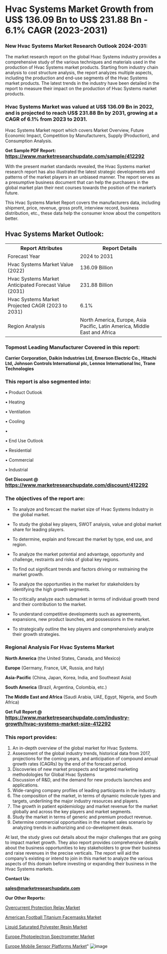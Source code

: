 # Hvac Systems Market Growth from US$ 136.09 Bn to US$ 231.88 Bn - 6.1% CAGR (2023-2031)

<strong><h3>New Hvac Systems Market Research Outlook 2024-2031:</h3></strong>

The market research report on the global Hvac Systems industry provides a comprehensive study of the various techniques and materials used in the production of Hvac Systems market products. Starting from industry chain analysis to cost structure analysis, the report analyzes multiple aspects, including the production and end-use segments of the Hvac Systems market products. The latest trends in the industry have been detailed in the report to measure their impact on the production of Hvac Systems market products.

<strong><h3>Hvac Systems Market was valued at US$ 136.09 Bn in 2022, and is projected to reach US$ 231.88 Bn by 2031, growing at a CAGR of 6.1% from 2023 to 2031.</h3></strong>

Hvac Systems Market report which covers Market Overview, Future Economic Impact, Competition by Manufacturers, Supply (Production), and Consumption Analysis.

<strong>Get Sample PDF Report: <a href=https://www.marketresearchupdate.com/sample/412292><font size=3 color=#0000ff>https://www.marketresearchupdate.com/sample/412292</font></a></strong>

With the present market standards revealed, the Hvac Systems market research report has also illustrated the latest strategic developments and patterns of the market players in an unbiased manner. The report serves as a presumptive business document that can help the purchasers in the global market plan their next courses towards the position of the market’s future.

This Hvac Systems Market Report covers the manufacturers data, including shipment, price, revenue, gross profit, interview record, business distribution, etc., these data help the consumer know about the competitors better.

<html>
<body>

<h2>Hvac Systems Market Outlook:</h2>

<table>
  <tr>
    <th>Report Attributes</th>
    <th>Report Details</th>
  </tr>
  <tr>
    <td>Forecast Year</td>
    <td>2024 to 2031</td>
  </tr>
  <tr>
    <td>Hvac Systems Market Value (2022)</td>
    <td>136.09 Billion</td>
  </tr>
  <tr>
    <td>Hvac Systems Market Anticipated Forecast Value (2031)</td>
    <td>231.88 Billion</td>
  </tr>
  <tr>
    <td>Hvac Systems Market Projected CAGR (2023 to 2031)</td>
    <td>6.1%</td>
  </tr>
  <tr>
    <td>Region Analysis</td>
    <td>North America, Europe, Asia Pacific, Latin America, Middle East and Africa</td>
  </tr>
</table>

</body>
</html>

<strong><h3>Topmost Leading Manufacturer Covered in this report:</h3></strong>

<strong>Carrier Corporation, Daikin Industries Ltd, Emerson Electric Co., Hitachi Ltd, Johnson Controls International plc, Lennox International Inc, Trane Technologies</strong>

<strong><h3>This report is also segmented into:</h3></strong>

• Product Outlook

• Heating

• Ventilation

• Cooling

• 

• End Use Outlook

• Residential

• Commercial

• Industrial

<strong>Get Discount @ <a href=https://www.marketresearchupdate.com/discount/412292><font size=3 color=#0000ff>https://www.marketresearchupdate.com/discount/412292</font></a></strong>

<strong><h3>The objectives of the report are:</h3></strong>

- To analyze and forecast the market size of Hvac Systems Industry in the global market.

- To study the global key players, SWOT analysis, value and global market share for leading players.

- To determine, explain and forecast the market by type, end use, and region.

- To analyze the market potential and advantage, opportunity and challenge, restraints and risks of global key regions.

- To find out significant trends and factors driving or restraining the market growth.

- To analyze the opportunities in the market for stakeholders by identifying the high growth segments.

- To critically analyze each submarket in terms of individual growth trend and their contribution to the market.

- To understand competitive developments such as agreements, expansions, new product launches, and possessions in the market.

- To strategically outline the key players and comprehensively analyze their growth strategies.

<strong><h3>Regional Analysis For Hvac Systems Market</h3></strong>

<strong>North America</strong> (the United States, Canada, and Mexico)

<strong>Europe</strong> (Germany, France, UK, Russia, and Italy)

<strong>Asia-Pacific</strong> (China, Japan, Korea, India, and Southeast Asia)

<strong>South America</strong> (Brazil, Argentina, Colombia, etc.)

<strong>The Middle East and Africa</strong> (Saudi Arabia, UAE, Egypt, Nigeria, and South Africa)

<strong>Get Full Report @ <a href=https://www.marketresearchupdate.com/industry-growth/hvac-systems-market-size-412292><font size=3 color=#0000ff>https://www.marketresearchupdate.com/industry-growth/hvac-systems-market-size-412292</font></a></strong>

<strong><h3>This report provides:</h3></strong>
<ol>
  <li>An in-depth overview of the global market for Hvac Systems.</li>
  <li>Assessment of the global industry trends, historical data from 2017, projections for the coming years, and anticipation of compound annual growth rates (CAGRs) by the end of the forecast period.</li>
  <li>Discoveries of new market prospects and targeted marketing methodologies for Global Hvac Systems</li>
  <li>Discussion of R&amp;D, and the demand for new products launches and applications.</li>
  <li>Wide-ranging company profiles of leading participants in the industry.</li>
  <li>The composition of the market, in terms of dynamic molecule types and targets, underlining the major industry resources and players.</li>
  <li>The growth in patient epidemiology and market revenue for the market globally and across the key players and market segments.</li>
  <li>Study the market in terms of generic and premium product revenue.</li>
  <li>Determine commercial opportunities in the market sales scenario by analyzing trends in authorizing and co-development deals.</li>
</ol>

At last, the study gives out details about the major challenges that are going to impact market growth. They also report provides comprehensive details about the business opportunities to key stakeholders to grow their business and raise revenues in the precise verticals. The report will aid the company’s existing or intend to join in this market to analyze the various aspects of this domain before investing or expanding their business in the Hvac Systems markets.

<strong>Contact Us:</strong>

<strong>sales@marketresearchupdate.com</strong>

<strong>Our Other Reports:</strong>

<a href=https://www.linkedin.com/pulse/overcurrent-protection-relay-market-latest-report>Overcurrent Protection Relay Market</a>

<a href=https://www.linkedin.com/pulse/american-football-titanium-facemasks-market-2023>American Football Titanium Facemasks Market</a>

<a href=https://www.linkedin.com/pulse/liquid-saturated-polyester-resin-market-analysis>Liquid Saturated Polyester Resin Market</a>

<a href=https://www.linkedin.com/pulse/europe-photoelectron-spectrometer-market-continues>Europe Photoelectron Spectrometer Market</a>

<a href=https://www.linkedin.com/pulse/europe-mobile-sensor-platforms-market-report>Europe Mobile Sensor Platforms Market</a>"
![image](https://github.com/Ankan-2/Market-Research-News/assets/158291571/121e4fa8-a308-4820-be2c-fefdcf02a64d)
